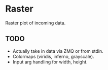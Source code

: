 Raster
======

Raster plot of incoming data.

TODO
----

- Actually take in data via ZMQ or from stdin.
- Colormaps (viridis, inferno, grayscale).
- Input arg handling for width, height.
